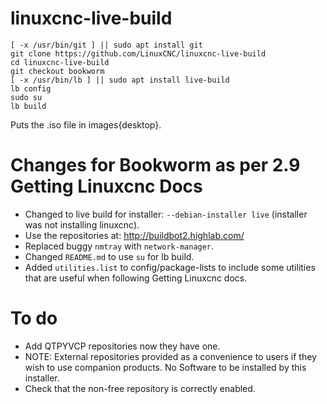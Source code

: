 # linuxcnc-live-build

    [ -x /usr/bin/git ] || sudo apt install git
    git clone https://github.com/LinuxCNC/linuxcnc-live-build
    cd linuxcnc-live-build
    git checkout bookworm
    [ -x /usr/bin/lb ] || sudo apt install live-build
    lb config
    sudo su
    lb build

Puts the .iso file in images{desktop}.

# Changes for Bookworm as per 2.9 Getting Linuxcnc Docs
- Changed to live build for installer: ```--debian-installer live``` (installer was not installing linuxcnc).
- Use the repositories at: http://buildbot2.highlab.com/
- Replaced buggy ```nmtray``` with ```network-manager```.
- Changed ```README.md``` to use ```su``` for lb build.
- Added ```utilities.list``` to config/package-lists to include some utilities that are useful when following Getting Linuxcnc docs.

 # To do
- Add QTPYVCP repositories now they have one.
- NOTE: External repositories provided as a convenience to users if they wish to use companion products. No Software to be installed by this installer.
- Check that the non-free repository is correctly enabled.
